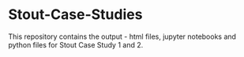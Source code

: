 # Stout-Case-Studies

This repository contains the output - html files, jupyter notebooks and python files for Stout Case Study 1 and 2. 

